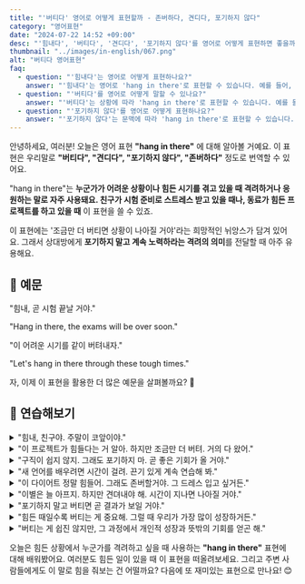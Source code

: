 ```yaml
---
title: "'버티다' 영어로 어떻게 표현할까 - 존버하다, 견디다, 포기하지 않다"
category: "영어표현"
date: "2024-07-22 14:52 +09:00"
desc: "'힘내다', '버티다', '견디다', '포기하지 않다'를 영어로 어떻게 표현하면 좋을까요? '힘내, 곧 시험 끝날 거야', '이 어려운 시기를 버텨내자' 등을 영어로 표현하는 법을 배워봅시다. 다양한 예문을 통해서 연습하고 본인의 표현으로 만들어 보세요."
thumbnail: "../images/in-english/067.png"
alt: "버티다 영어표현"
faq:
  - question: "'힘내다'는 영어로 어떻게 표현하나요?"
    answer: "'힘내다'는 영어로 'hang in there'로 표현할 수 있습니다. 예를 들어, 'Hang in there, the exams will be over soon'은 '힘내, 곧 시험 끝날 거야'라는 의미입니다."
  - question: "'버티다'를 영어로 어떻게 말할 수 있나요?"
    answer: "'버티다'는 상황에 따라 'hang in there'로 표현할 수 있습니다. 예를 들어, 'Let's hang in there through these tough times'는 '이 어려운 시기를 버텨내자'로 해석됩니다."
  - question: "'포기하지 않다'를 영어로 어떻게 표현하나요?"
    answer: "'포기하지 않다'는 문맥에 따라 'hang in there'로 표현할 수 있습니다. 'If you hang in there, you'll see results soon'은 '포기하지 말고 버텨. 곧 결과가 보일 거야'라는 의미입니다."
---
```


안녕하세요, 여러분! 오늘은 영어 표현 **"hang in there"** 에 대해 알아볼 거예요. 이 표현은 우리말로 **"버티다", "견디다", "포기하지 않다", "존버하다"** 정도로 번역할 수 있어요.

"hang in there"는 **누군가가 어려운 상황이나 힘든 시기를 겪고 있을 때 격려하거나 응원하는 말로 자주 사용돼요. 친구가 시험 준비로 스트레스 받고 있을 때나, 동료가 힘든 프로젝트를 하고 있을 때** 이 표현을 쓸 수 있죠.

이 표현에는 '조금만 더 버티면 상황이 나아질 거야'라는 희망적인 뉘앙스가 담겨 있어요. 그래서 상대방에게 **포기하지 말고 계속 노력하라는 격려의 의미**를 전달할 때 아주 유용해요.

## 📖 예문

"힘내, 곧 시험 끝날 거야."

"Hang in there, the exams will be over soon."

"이 어려운 시기를 같이 버텨내자."

"Let's hang in there through these tough times."

자, 이제 이 표현을 활용한 더 많은 예문을 살펴볼까요? 🌟

## 💬 연습해보기

<details>
<summary>"힘내, 친구야. 주말이 코앞이야."</summary>
<span>"Hang in there, buddy. The weekend's just around the corner."</span>
</details>

<details>
<summary>"이 프로젝트가 힘들다는 거 알아. 하지만 조금만 더 버텨. 거의 다 왔어."</summary>
<span>"I know this project is challenging. Just hang in there, we're almost done."</span>
</details>

<details>
<summary>"구직이 쉽지 않지. 그래도 포기하지 마. 곧 좋은 기회가 올 거야."</summary>
<span>"The job search is tough, but hang in there. Something will come up soon."</span>
</details>

<details>
<summary>"새 언어를 배우려면 시간이 걸려. 끈기 있게 계속 연습해 봐."</summary>
<span>"Learning a new language <a href="/blog/in-english/010.take-a-while/">takes time</a>. Hang in there and keep practicing."</span>
</details>

<details>
<summary>"이 다이어트 정말 힘들어. 그래도 존버할거야. 그 드레스 입고 싶거든."</summary>
<span>"This diet is killing me, but I'm gonna hang in there. I want to fit into that dress."</span>
</details>

<details>
<summary>"이별은 늘 아프지. 하지만 견뎌내야 해. 시간이 지나면 나아질 거야."</summary>
<span>"Breakups are hard, but you've got to hang in there. Time heals all wounds."</span>
</details>

<details>
<summary>"포기하지 말고 버티면 곧 결과가 보일 거야."</summary>
<span>"If you hang in there, you'll see results soon."</span>
</details>

<details>
<summary>"힘든 때일수록 버티는 게 중요해. 그럴 때 우리가 가장 많이 성장하거든."</summary>
<span>"When things get tough, remember to hang in there. It's during these times that we grow the most."</span>
</details>

<details>
<summary>"버티는 게 쉽진 않지만, 그 과정에서 개인적 성장과 뜻밖의 기회를 얻곤 해."</summary>
<span>"While hanging in there isn't easy, it often leads to personal growth and unexpected opportunities."</span>
</details>

오늘은 힘든 상황에서 누군가를 격려하고 싶을 때 사용하는 **"hang in there"** 표현에 대해 배워봤어요. 여러분도 힘든 일이 있을 때 이 표현을 떠올려보세요. 그리고 주변 사람들에게도 이 말로 힘을 줘보는 건 어떨까요? 다음에 또 재미있는 표현으로 만나요! 😊

